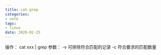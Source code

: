 ```yaml
---
title: cat-grep
categories: 
- note
tags:
- linux
date: 2020-02-25
---
```


操作： cat xxx | grep
参数： -v 可排除符合匹配的记录
	  -c 符合要求的匹配数量

